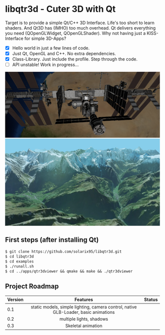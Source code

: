 libqtr3d - Cuter 3D with Qt
==========================
Target is to provide a simple Qt/C++ 3D Interface. Life's too short to learn shaders. And Qt3D has (IMHO) too much overhead. Qt delivers everything you need (QOpenGLWidget, QOpenGLShader). Why not having just a KISS-Interface for simple 3D-Apps?

- [x] Hello world in just a few lines of code.
- [x] Just Qt, OpenGL and C++. No extra dependencies.
- [x] Class-Library. Just include the profile. Step through the code.
- [ ] API unstable! Work in progress...

![libqtr3d](docs/showcase/iss-example.png)
![libqtr3d](docs/showcase/heightmap-example.png)

First steps (after installing Qt)
---------------------------------
```
$ git clone https://github.com/solarix95/libqtr3d.git
$ cd libqtr3d
$ cd examples
$ ./runall.sh
$ cd ../apps/qtr3dviewer && qmake && make && ./qtr3dviewer
```

Project Roadmap
---------------------------------

| Version       | Features      | Status|
| ------------- |:-------------:| -----:|
| 0.1           | static models, simple lighting, camera control, native GLB-Loader, basic animations | <wip> |
| 0.2           | multiple lights, shadows | <open> |
| 0.3           | Skeletal animation       | <open> |

